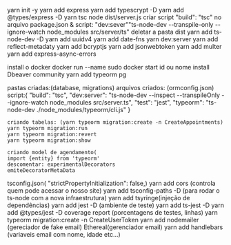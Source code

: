 yarn init -y
yarn add express
yarn add typescrypt -D
yarn add @types/express -D
yarn tsc
node dist/server.js
criar script "build": "tsc" no arquivo package.json & 
script: "dev:sever""ts-node-dev --transpile-only --ignore-watch node_modules src/server/ts" 
deletar a pasta dist
yarn add ts-node-dev -D
yarn add uuidv4
yarn add date-fns
yarn dev:server
yarn add reflect-metadaty
yarn add bcryptjs
yarn add jsonwebtoken
yarn add multer
yarn add express-async-errors



install o docker
docker run --name
sudo docker start id ou nome
install Dbeaver community
yarn add typeorm pg

pastas criadas:(database, migrations)
arquivos criados: (ormconfig.json)
script:{
   "build": "tsc",
    "dev:server": "ts-node-dev --inspect --transpileOnly --ignore-watch node_modules src/server.ts",
    "test": "jest",
    "typeorm": "ts-node-dev ./node_modules/typeorm/cli.js"
     }


    criando tabelas: (yarn typeorm migration:create -n CreateAppointments)
    yarn typeorm migration:run
    yarn typeorm migration:revert
    yarn typeorm migration:show

    criando model de agendamento(
    import {entity} from 'typeorm'
    descomentar: experimentalDecorators
    emiteDecoratorMetaData

tsconfig.json( "strictPropertyInitialization": false,)
yarn add cors (controla quem pode acessar o nosso site)
yarn add tsconfig-paths -D (para rodar o ts-node com a nova infraestrutura)
yarn add tsyringe(injeção de dependências)
yarn add jest -D (ambiente de teste)
yarn add ts-jest -D
yarn add @types/jest -D
coverage report (porcentagens de testes, linhas)
yarn typeorm migration:create -n CreateUserToken
yarn add nodemailer (gereciador de fake email)
Ethereal(gerenciador email)
yarn add handlebars (variaveis email com nome, idade etc...)
